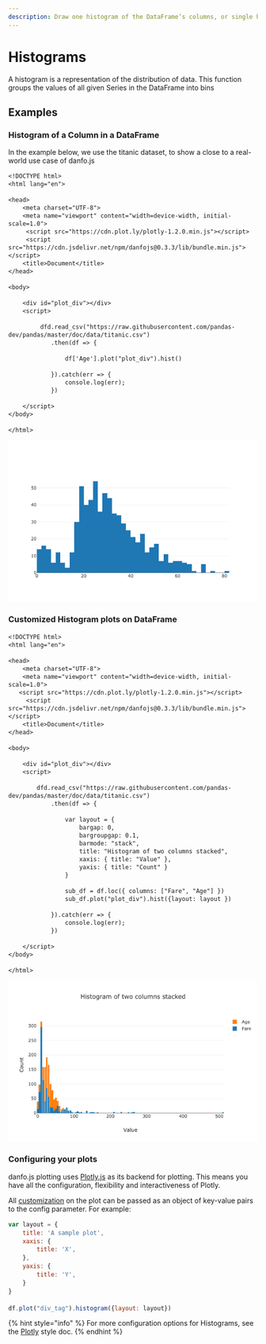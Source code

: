 ```yaml
---
description: Draw one histogram of the DataFrame’s columns, or single histogram for Series
---
```


# Histograms

A histogram is a representation of the distribution of data. This function groups the values of all given Series in the DataFrame into bins

## Examples

### Histogram of a Column in a DataFrame

In the example below, we use the titanic dataset, to show a close to a real-world use case of danfo.js

```markup
<!DOCTYPE html>
<html lang="en">

<head>
    <meta charset="UTF-8">
    <meta name="viewport" content="width=device-width, initial-scale=1.0">
     <script src="https://cdn.plot.ly/plotly-1.2.0.min.js"></script> 
     <script src="https://cdn.jsdelivr.net/npm/danfojs@0.3.3/lib/bundle.min.js"></script>
    <title>Document</title>
</head>

<body>

    <div id="plot_div"></div>
    <script>

         dfd.read_csv("https://raw.githubusercontent.com/pandas-dev/pandas/master/doc/data/titanic.csv")
            .then(df => {

                df['Age'].plot("plot_div").hist()

            }).catch(err => {
                console.log(err);
            })

    </script>
</body>

</html>
```

![](<../../.gitbook/assets/newplot (10).png>)

### Customized Histogram plots on DataFrame

```markup
<!DOCTYPE html>
<html lang="en">

<head>
    <meta charset="UTF-8">
    <meta name="viewport" content="width=device-width, initial-scale=1.0">
   <script src="https://cdn.plot.ly/plotly-1.2.0.min.js"></script> 
     <script src="https://cdn.jsdelivr.net/npm/danfojs@0.3.3/lib/bundle.min.js"></script>
    <title>Document</title>
</head>

<body>

    <div id="plot_div"></div>
    <script>

        dfd.read_csv("https://raw.githubusercontent.com/pandas-dev/pandas/master/doc/data/titanic.csv")
            .then(df => {

                var layout = {
                    bargap: 0,
                    bargroupgap: 0.1,
                    barmode: "stack",
                    title: "Histogram of two columns stacked",
                    xaxis: { title: "Value" },
                    yaxis: { title: "Count" }
                }

                sub_df = df.loc({ columns: ["Fare", "Age"] })
                sub_df.plot("plot_div").hist({layout: layout })

            }).catch(err => {
                console.log(err);
            })

    </script>
</body>

</html>
```

![](<../../.gitbook/assets/newplot (20).png>)

### Configuring your plots

danfo.js plotting uses [Plotly.js](https://plotly.com/javascript) as its backend for plotting. This means you have all the configuration, flexibility and interactiveness of Plotly.

All [customization](https://plotly.com/javascript/line-charts/) on the plot can be passed as an object of key-value pairs to the config parameter. For example:

```javascript
var layout = {
    title: 'A sample plot',
    xaxis: {
        title: 'X',
    },
    yaxis: {
        title: 'Y',
    }
}

df.plot("div_tag").histogram({layout: layout})
```

{% hint style="info" %}
For more configuration options for Histograms, see the [Plotly](https://plotly.com/javascript/histograms/) style doc.
{% endhint %}

